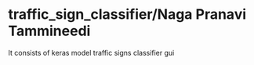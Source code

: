 # traffic_sign_classifier/Naga Pranavi Tammineedi
It consists of keras model traffic signs classifier gui
